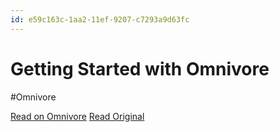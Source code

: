 ```yaml
---
id: e59c163c-1aa2-11ef-9207-c7293a9d63fc
---
```


# Getting Started with Omnivore
#Omnivore

[Read on Omnivore](https://omnivore.app/me/getting-started-with-omnivore)
[Read Original](https://blog.omnivore.app/p/getting-started-with-omnivore)

